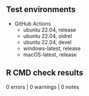 ## Test environments

* GitHub Actions
    * ubuntu 22.04, release
    * ubuntu 22.04, oldrel
    * ubuntu 22.04, devel
    * windows-latest, release
    * macOS-latest, release

## R CMD check results

0 errors | 0 warnings | 0 notes
